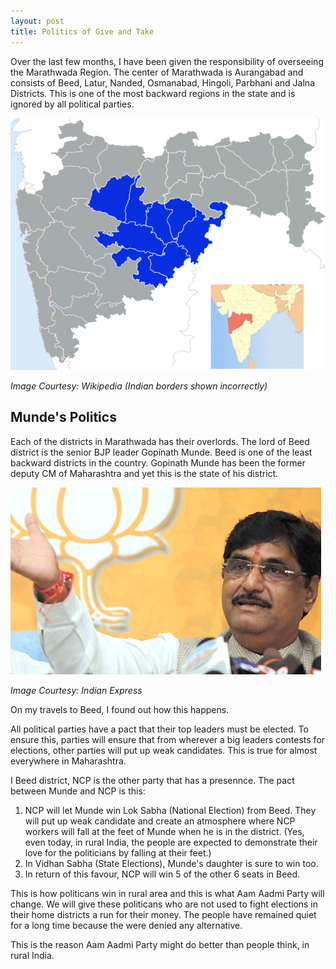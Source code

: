 ```yaml
---
layout: post
title: Politics of Give and Take
---
```

Over the last few months, I have been given the responsibility of overseeing the Marathwada Region. The center of Marathwada is Aurangabad and consists of Beed, Latur, Nanded, Osmanabad, Hingoli, Parbhani and Jalna Districts. This is one of the most backward regions in the state and is ignored by all political parties.

![Marathwada](/assets/images/marathwada.png)

*Image Courtesy: Wikipedia (Indian borders shown incorrectly)*

## Munde's Politics

Each of the districts in Marathwada has their overlords. The lord of Beed district is the senior BJP leader Gopinath Munde. Beed is one of the least backward districts in the country. Gopinath Munde has been the former deputy CM of Maharashtra and yet this is the state of his district.

![Gopinath Munde](/assets/images/munde.png)

*Image Courtesy: Indian Express*

On my travels to Beed, I found out how this happens.

All political parties have a pact that their top leaders must be elected. To ensure this, parties will ensure that from wherever a big leaders contests for elections, other parties will put up weak candidates. This is true for almost everywhere in Maharashtra.

I Beed district, NCP is the other party that has a presennce. The pact between Munde and NCP is this:

1. NCP will let Munde win Lok Sabha (National Election) from Beed. They will put up weak candidate and create an atmosphere where NCP workers will fall at the feet of Munde when he is in the district. (Yes, even today, in rural India, the people are expected to demonstrate their love for the politicians by falling at their feet.)
1. In Vidhan Sabha (State Elections), Munde's daughter is sure to win too.
1. In return of this favour, NCP will win 5 of the other 6 seats in Beed.

This is how politicans win in rural area and this is what Aam Aadmi Party will change. We will give these politicans who are not used to fight elections in their home districts a run for their money. The people have remained quiet for a long time because the were denied any alternative.

This is the reason Aam Aadmi Party might do better than people think, in rural India.



